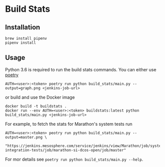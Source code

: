 # Build Stats


## Installation

```
brew install pipenv
pipenv install
```

## Usage 

Python 3.6 is required to run the build stats commands. You can either use [poetry](https://poetry.eustace.io/)

```
AUTH=<user>:<token> poetry run python build_stats/main.py --output=graph.png <jenkins-job-url>
```

or build and use the Docker image

```
docker build -t buildstats .
docker run --env AUTH=<user>:<token> buildstats:latest python build_stats/main.py <jenkins-job-url>
```

For example, to fetch the stats for Marathon's system tests run

```
AUTH=<user>:<token> peotry run python build_stats/main.py --output=master.png \
    "https://jenkins.mesosphere.com/service/jenkins/view/Marathon/job/system-integration-tests/job/marathon-si-dcos-open/job/master"
```

For mor details see `poetry run python build_stats/main.py --help`.
